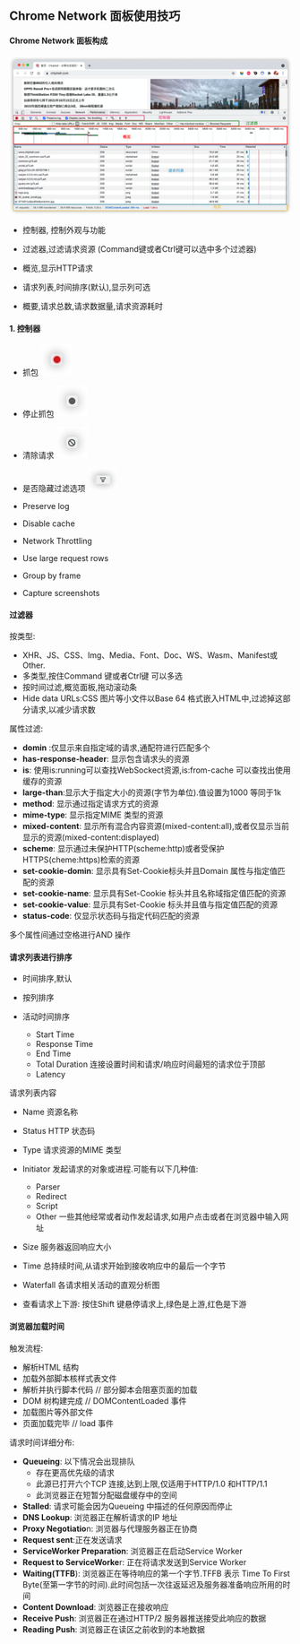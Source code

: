 ## Chrome Network 面板使用技巧



#### Chrome Network 面板构成

![image-20210729125534842](20210729.assets/image-20210729125534842.png)

- 控制器, 控制外观与功能

- 过滤器,过滤请求资源 (Command键或者Ctrl键可以选中多个过滤器)
- 概览,显示HTTP请求
- 请求列表,时间排序(默认),显示列可选
- 概要,请求总数,请求数据量,请求资源耗时



#### 1. 控制器

- 抓包 <img src="20210729.assets/image-20210729131304993.png" alt="image-20210729131304993" style="zoom:50%;" />

- 停止抓包  <img src="20210729.assets/image-20210729131341147.png" alt="image-20210729131341147" style="zoom:50%;" />

- 清除请求  <img src="20210729.assets/image-20210729131458942.png" alt="image-20210729131458942" style="zoom:50%;" />

- 是否隐藏过滤选项 <img src="20210729.assets/image-20210729131119988.png" alt="image-20210729131119988" style="zoom:35%;" />

- Preserve log 

- Disable cache

- Network Throttling 

- Use large request rows

- Group by frame

- Capture screenshots

  



#### 过滤器

按类型:

- XHR、JS、CSS、Img、Media、Font、Doc、WS、Wasm、Manifest或Other.
- 多类型,按住Command 键或者Ctrl键 可以多选
- 按时间过滤,概览面板,拖动滚动条
- Hide data URLs:CSS 图片等小文件以Base 64 格式嵌入HTML中,过滤掉这部分请求,以减少请求数



属性过滤:

- **domin** :仅显示来自指定域的请求,通配符进行匹配多个
- **has-response-header**: 显示包含请求头的资源
- **is**: 使用is:running可以查找WebSockect资源,is:from-cache 可以查找出使用缓存的资源
- **large-than**:显示大于指定大小的资源(字节为单位).值设置为1000 等同于1k
- **method**: 显示通过指定请求方式的资源
- **mime-type**: 显示指定MIME 类型的资源
- **mixed-content**: 显示所有混合内容资源(mixed-content:all),或者仅显示当前显示的资源(mixed-content:displayed)
- **scheme**: 显示通过未保护HTTP(scheme:http)或者受保护HTTPS(cheme:https)检索的资源
- **set-cookie-domin**: 显示具有Set-Cookie标头并且Domain 属性与指定值匹配的资源
- **set-cookie-name**: 显示具有Set-Cookie 标头并且名称域指定值匹配的资源
- **set-cookie-value**: 显示具有Set-Cookie 标头并且值与指定值匹配的资源
- **status-code**: 仅显示状态码与指定代码匹配的资源

多个属性间通过空格进行AND 操作



#### 请求列表进行排序

- 时间排序,默认

- 按列排序
- 活动时间排序
  - Start Time
  - Response Time
  - End Time
  - Total Duration 连接设置时间和请求/响应时间最短的请求位于顶部
  - Latency



请求列表内容

- Name 资源名称
- Status HTTP 状态码
- Type 请求资源的MIME 类型
- Initiator 发起请求的对象或进程.可能有以下几种值:
  - Parser
  - Redirect
  - Script
  - Other 一些其他经常或者动作发起请求,如用户点击或者在浏览器中输入网址
- Size 服务器返回响应大小
- Time 总持续时间,从请求开始到接收响应中的最后一个字节
- Waterfall 各请求相关活动的直观分析图

- 查看请求上下游: 按住Shift 键悬停请求上,绿色是上游,红色是下游



#### 浏览器加载时间

触发流程:

- 解析HTML 结构
- 加载外部脚本核样式表文件
- 解析并执行脚本代码 // 部分脚本会阻塞页面的加载
- DOM 树构建完成 // DOMContentLoaded 事件
- 加载图片等外部文件
- 页面加载完毕 // load 事件



请求时间详细分布:

- **Queueing**: 以下情况会出现排队
  - 存在更高优先级的请求
  - 此源已打开六个TCP 连接,达到上限,仅适用于HTTP/1.0 和HTTP/1.1
  - 此浏览器正在短暂分配磁盘缓存中的空间
- **Stalled**: 请求可能会因为Queueing 中描述的任何原因而停止
- **DNS Lookup**: 浏览器正在解析请求的IP 地址
- **Proxy Negotiatio**n: 浏览器与代理服务器正在协商
- **Request sent**:正在发送请求
- **ServiceWorker Preparation**: 浏览器正在启动Service Worker
- **Request to ServiceWorke**r: 正在将请求发送到Service Worker
- **Waiting(TTFB**): 浏览器正在等待响应的第一个字节.TFFB 表示 Time To First Byte(至第一字节的时间).此时间包括一次往返延迟及服务器准备响应所用的时间
- **Content Download**: 浏览器正在接收响应
- **Receive Push**: 浏览器正在通过HTTP/2 服务器推送接受此响应的数据
- **Reading Push**: 浏览器正在读区之前收到的本地数据


